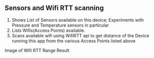 ## Sensors and Wifi RTT scanning

1) Shows List of Sensors available on this device; Experiments with Pressure and Temperature sensors in particular
3) Lists Wifis(Access Points) available.
4) Scans available wifi using WifiRTT api to get distance of the Device running this app from the various Access Points listed above

Image of Wifi RTT Range Result
